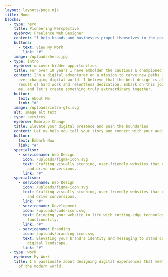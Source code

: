 ```yaml
---
layout: layouts/page.njk
title: Home
blocks:
  - type: hero
    title: Pioneering Perspective
    eyebrow: Freelance Web Designer
    content: "I help brands and businesses propel themselves in the connected world. "
    buttons:
      - text: View My Work
        link: "#"
    image: /uploads/hero.jpg
  - type: intro
    eyebrow: uncover hidden opportunities
    title: For over 10 years I have embolden the cautious & championed the brave.
    content: I'm a digital adventurer on a mission to carve new paths in the
      ever-changing digital world. I believe that the best design is always the
      result of hard work and relentless dedication. Embark on this journey with
      me, and let's create something truly extraordinary together.
    button:
      text: About Me
      link: "#"
    image: /uploads/intro-gfx.svg
    alt: Image alt text
  - type: services
    eyebrow: Embrace Change
    title: Elevate your digital presence and push the boundaries
    content: Let me help you tell your story and connect with your audience.
    button:
      text: Embark Now
      link: "#"
    specialism:
      - servicename: Web Design
        icon: /uploads/figma-icon.svg
        text: Crafting visually stunning, user-friendly websites that reflect your brand
          and drive conversions.
        link: "#"
    specialisms:
      - servicename: Web Design
        icon: /uploads/figma-icon.svg
        text: Crafting visually stunning, user-friendly websites that reflect your brand
          and drive conversions.
        link: "#"
      - servicename: Development
        icon: /uploads/code-icon.svg
        text: Bringing your website to life with cutting-edge technology and custom
          functionality.
        link: "#"
      - servicename: Branding
        icon: /uploads/branding-icon.svg
        text: Elevating your brand's identity and messaging to stand out in a crowded
          digital landscape.
        link: "#"
  - type: work
    eyebrow: My Work
    title: I’m passionate about designing digital experiences that meet the demands
      of the modern world.
---
```

